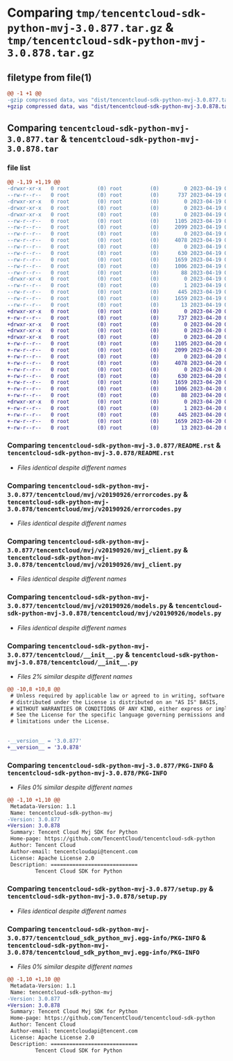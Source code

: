 # Comparing `tmp/tencentcloud-sdk-python-mvj-3.0.877.tar.gz` & `tmp/tencentcloud-sdk-python-mvj-3.0.878.tar.gz`

## filetype from file(1)

```diff
@@ -1 +1 @@
-gzip compressed data, was "dist/tencentcloud-sdk-python-mvj-3.0.877.tar", last modified: Wed Apr 19 09:25:03 2023, max compression
+gzip compressed data, was "dist/tencentcloud-sdk-python-mvj-3.0.878.tar", last modified: Thu Apr 20 00:38:20 2023, max compression
```

## Comparing `tencentcloud-sdk-python-mvj-3.0.877.tar` & `tencentcloud-sdk-python-mvj-3.0.878.tar`

### file list

```diff
@@ -1,19 +1,19 @@
-drwxr-xr-x   0 root         (0) root         (0)        0 2023-04-19 09:25:03.000000 tencentcloud-sdk-python-mvj-3.0.877/
--rw-r--r--   0 root         (0) root         (0)      737 2023-04-19 09:25:02.000000 tencentcloud-sdk-python-mvj-3.0.877/README.rst
-drwxr-xr-x   0 root         (0) root         (0)        0 2023-04-19 09:25:03.000000 tencentcloud-sdk-python-mvj-3.0.877/tencentcloud/
-drwxr-xr-x   0 root         (0) root         (0)        0 2023-04-19 09:25:03.000000 tencentcloud-sdk-python-mvj-3.0.877/tencentcloud/mvj/
-drwxr-xr-x   0 root         (0) root         (0)        0 2023-04-19 09:25:03.000000 tencentcloud-sdk-python-mvj-3.0.877/tencentcloud/mvj/v20190926/
--rw-r--r--   0 root         (0) root         (0)     1105 2023-04-19 09:25:02.000000 tencentcloud-sdk-python-mvj-3.0.877/tencentcloud/mvj/v20190926/errorcodes.py
--rw-r--r--   0 root         (0) root         (0)     2099 2023-04-19 09:25:02.000000 tencentcloud-sdk-python-mvj-3.0.877/tencentcloud/mvj/v20190926/mvj_client.py
--rw-r--r--   0 root         (0) root         (0)        0 2023-04-19 09:25:02.000000 tencentcloud-sdk-python-mvj-3.0.877/tencentcloud/mvj/v20190926/__init__.py
--rw-r--r--   0 root         (0) root         (0)     4078 2023-04-19 09:25:02.000000 tencentcloud-sdk-python-mvj-3.0.877/tencentcloud/mvj/v20190926/models.py
--rw-r--r--   0 root         (0) root         (0)        0 2023-04-19 09:25:02.000000 tencentcloud-sdk-python-mvj-3.0.877/tencentcloud/mvj/__init__.py
--rw-r--r--   0 root         (0) root         (0)      630 2023-04-19 09:25:02.000000 tencentcloud-sdk-python-mvj-3.0.877/tencentcloud/__init__.py
--rw-r--r--   0 root         (0) root         (0)     1659 2023-04-19 09:25:03.000000 tencentcloud-sdk-python-mvj-3.0.877/PKG-INFO
--rw-r--r--   0 root         (0) root         (0)     1006 2023-04-19 09:25:02.000000 tencentcloud-sdk-python-mvj-3.0.877/setup.py
--rw-r--r--   0 root         (0) root         (0)       88 2023-04-19 09:25:03.000000 tencentcloud-sdk-python-mvj-3.0.877/setup.cfg
-drwxr-xr-x   0 root         (0) root         (0)        0 2023-04-19 09:25:03.000000 tencentcloud-sdk-python-mvj-3.0.877/tencentcloud_sdk_python_mvj.egg-info/
--rw-r--r--   0 root         (0) root         (0)        1 2023-04-19 09:25:03.000000 tencentcloud-sdk-python-mvj-3.0.877/tencentcloud_sdk_python_mvj.egg-info/dependency_links.txt
--rw-r--r--   0 root         (0) root         (0)      445 2023-04-19 09:25:03.000000 tencentcloud-sdk-python-mvj-3.0.877/tencentcloud_sdk_python_mvj.egg-info/SOURCES.txt
--rw-r--r--   0 root         (0) root         (0)     1659 2023-04-19 09:25:03.000000 tencentcloud-sdk-python-mvj-3.0.877/tencentcloud_sdk_python_mvj.egg-info/PKG-INFO
--rw-r--r--   0 root         (0) root         (0)       13 2023-04-19 09:25:03.000000 tencentcloud-sdk-python-mvj-3.0.877/tencentcloud_sdk_python_mvj.egg-info/top_level.txt
+drwxr-xr-x   0 root         (0) root         (0)        0 2023-04-20 00:38:20.000000 tencentcloud-sdk-python-mvj-3.0.878/
+-rw-r--r--   0 root         (0) root         (0)      737 2023-04-20 00:38:20.000000 tencentcloud-sdk-python-mvj-3.0.878/README.rst
+drwxr-xr-x   0 root         (0) root         (0)        0 2023-04-20 00:38:20.000000 tencentcloud-sdk-python-mvj-3.0.878/tencentcloud/
+drwxr-xr-x   0 root         (0) root         (0)        0 2023-04-20 00:38:20.000000 tencentcloud-sdk-python-mvj-3.0.878/tencentcloud/mvj/
+drwxr-xr-x   0 root         (0) root         (0)        0 2023-04-20 00:38:20.000000 tencentcloud-sdk-python-mvj-3.0.878/tencentcloud/mvj/v20190926/
+-rw-r--r--   0 root         (0) root         (0)     1105 2023-04-20 00:38:20.000000 tencentcloud-sdk-python-mvj-3.0.878/tencentcloud/mvj/v20190926/errorcodes.py
+-rw-r--r--   0 root         (0) root         (0)     2099 2023-04-20 00:38:20.000000 tencentcloud-sdk-python-mvj-3.0.878/tencentcloud/mvj/v20190926/mvj_client.py
+-rw-r--r--   0 root         (0) root         (0)        0 2023-04-20 00:38:20.000000 tencentcloud-sdk-python-mvj-3.0.878/tencentcloud/mvj/v20190926/__init__.py
+-rw-r--r--   0 root         (0) root         (0)     4078 2023-04-20 00:38:20.000000 tencentcloud-sdk-python-mvj-3.0.878/tencentcloud/mvj/v20190926/models.py
+-rw-r--r--   0 root         (0) root         (0)        0 2023-04-20 00:38:20.000000 tencentcloud-sdk-python-mvj-3.0.878/tencentcloud/mvj/__init__.py
+-rw-r--r--   0 root         (0) root         (0)      630 2023-04-20 00:38:20.000000 tencentcloud-sdk-python-mvj-3.0.878/tencentcloud/__init__.py
+-rw-r--r--   0 root         (0) root         (0)     1659 2023-04-20 00:38:20.000000 tencentcloud-sdk-python-mvj-3.0.878/PKG-INFO
+-rw-r--r--   0 root         (0) root         (0)     1006 2023-04-20 00:38:20.000000 tencentcloud-sdk-python-mvj-3.0.878/setup.py
+-rw-r--r--   0 root         (0) root         (0)       88 2023-04-20 00:38:20.000000 tencentcloud-sdk-python-mvj-3.0.878/setup.cfg
+drwxr-xr-x   0 root         (0) root         (0)        0 2023-04-20 00:38:20.000000 tencentcloud-sdk-python-mvj-3.0.878/tencentcloud_sdk_python_mvj.egg-info/
+-rw-r--r--   0 root         (0) root         (0)        1 2023-04-20 00:38:20.000000 tencentcloud-sdk-python-mvj-3.0.878/tencentcloud_sdk_python_mvj.egg-info/dependency_links.txt
+-rw-r--r--   0 root         (0) root         (0)      445 2023-04-20 00:38:20.000000 tencentcloud-sdk-python-mvj-3.0.878/tencentcloud_sdk_python_mvj.egg-info/SOURCES.txt
+-rw-r--r--   0 root         (0) root         (0)     1659 2023-04-20 00:38:20.000000 tencentcloud-sdk-python-mvj-3.0.878/tencentcloud_sdk_python_mvj.egg-info/PKG-INFO
+-rw-r--r--   0 root         (0) root         (0)       13 2023-04-20 00:38:20.000000 tencentcloud-sdk-python-mvj-3.0.878/tencentcloud_sdk_python_mvj.egg-info/top_level.txt
```

### Comparing `tencentcloud-sdk-python-mvj-3.0.877/README.rst` & `tencentcloud-sdk-python-mvj-3.0.878/README.rst`

 * *Files identical despite different names*

### Comparing `tencentcloud-sdk-python-mvj-3.0.877/tencentcloud/mvj/v20190926/errorcodes.py` & `tencentcloud-sdk-python-mvj-3.0.878/tencentcloud/mvj/v20190926/errorcodes.py`

 * *Files identical despite different names*

### Comparing `tencentcloud-sdk-python-mvj-3.0.877/tencentcloud/mvj/v20190926/mvj_client.py` & `tencentcloud-sdk-python-mvj-3.0.878/tencentcloud/mvj/v20190926/mvj_client.py`

 * *Files identical despite different names*

### Comparing `tencentcloud-sdk-python-mvj-3.0.877/tencentcloud/mvj/v20190926/models.py` & `tencentcloud-sdk-python-mvj-3.0.878/tencentcloud/mvj/v20190926/models.py`

 * *Files identical despite different names*

### Comparing `tencentcloud-sdk-python-mvj-3.0.877/tencentcloud/__init__.py` & `tencentcloud-sdk-python-mvj-3.0.878/tencentcloud/__init__.py`

 * *Files 2% similar despite different names*

```diff
@@ -10,8 +10,8 @@
 # Unless required by applicable law or agreed to in writing, software
 # distributed under the License is distributed on an "AS IS" BASIS,
 # WITHOUT WARRANTIES OR CONDITIONS OF ANY KIND, either express or implied.
 # See the License for the specific language governing permissions and
 # limitations under the License.
 
 
-__version__ = '3.0.877'
+__version__ = '3.0.878'
```

### Comparing `tencentcloud-sdk-python-mvj-3.0.877/PKG-INFO` & `tencentcloud-sdk-python-mvj-3.0.878/PKG-INFO`

 * *Files 0% similar despite different names*

```diff
@@ -1,10 +1,10 @@
 Metadata-Version: 1.1
 Name: tencentcloud-sdk-python-mvj
-Version: 3.0.877
+Version: 3.0.878
 Summary: Tencent Cloud Mvj SDK for Python
 Home-page: https://github.com/TencentCloud/tencentcloud-sdk-python
 Author: Tencent Cloud
 Author-email: tencentcloudapi@tencent.com
 License: Apache License 2.0
 Description: ============================
         Tencent Cloud SDK for Python
```

### Comparing `tencentcloud-sdk-python-mvj-3.0.877/setup.py` & `tencentcloud-sdk-python-mvj-3.0.878/setup.py`

 * *Files identical despite different names*

### Comparing `tencentcloud-sdk-python-mvj-3.0.877/tencentcloud_sdk_python_mvj.egg-info/PKG-INFO` & `tencentcloud-sdk-python-mvj-3.0.878/tencentcloud_sdk_python_mvj.egg-info/PKG-INFO`

 * *Files 0% similar despite different names*

```diff
@@ -1,10 +1,10 @@
 Metadata-Version: 1.1
 Name: tencentcloud-sdk-python-mvj
-Version: 3.0.877
+Version: 3.0.878
 Summary: Tencent Cloud Mvj SDK for Python
 Home-page: https://github.com/TencentCloud/tencentcloud-sdk-python
 Author: Tencent Cloud
 Author-email: tencentcloudapi@tencent.com
 License: Apache License 2.0
 Description: ============================
         Tencent Cloud SDK for Python
```

